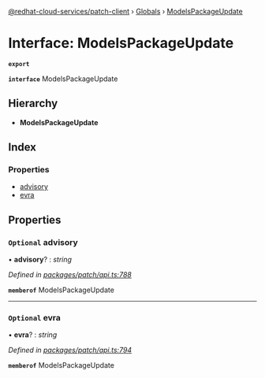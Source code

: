 [@redhat-cloud-services/patch-client](../README.md) › [Globals](../globals.md) › [ModelsPackageUpdate](modelspackageupdate.md)

# Interface: ModelsPackageUpdate

**`export`** 

**`interface`** ModelsPackageUpdate

## Hierarchy

* **ModelsPackageUpdate**

## Index

### Properties

* [advisory](modelspackageupdate.md#optional-advisory)
* [evra](modelspackageupdate.md#optional-evra)

## Properties

### `Optional` advisory

• **advisory**? : *string*

*Defined in [packages/patch/api.ts:788](https://github.com/RedHatInsights/javascript-clients/blob/e5f39d2/packages/patch/api.ts#L788)*

**`memberof`** ModelsPackageUpdate

___

### `Optional` evra

• **evra**? : *string*

*Defined in [packages/patch/api.ts:794](https://github.com/RedHatInsights/javascript-clients/blob/e5f39d2/packages/patch/api.ts#L794)*

**`memberof`** ModelsPackageUpdate
